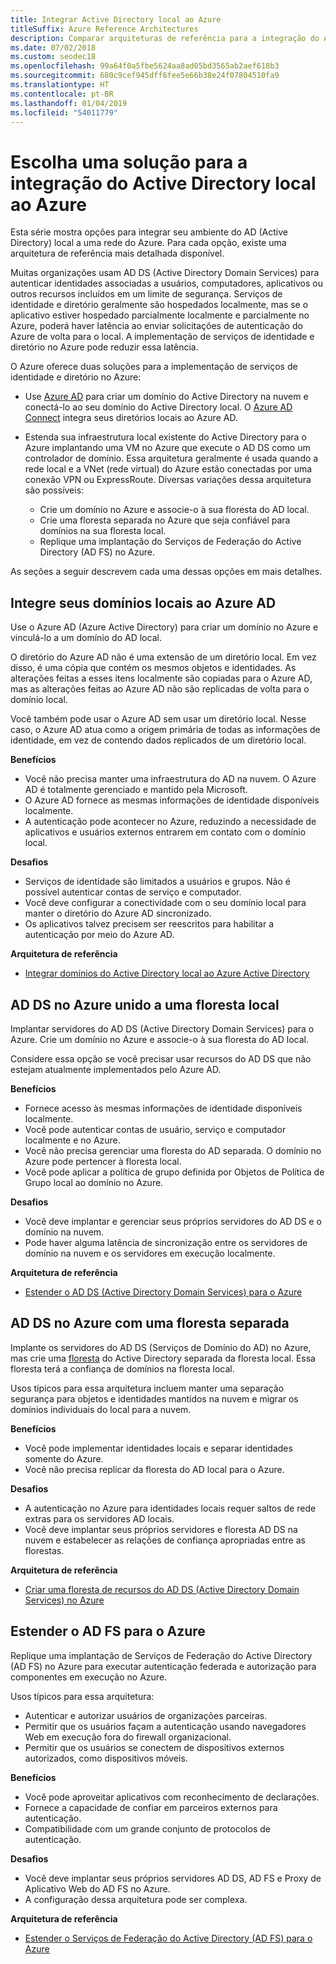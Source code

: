 ```yaml
---
title: Integrar Active Directory local ao Azure
titleSuffix: Azure Reference Architectures
description: Comparar arquiteturas de referência para a integração do Active Directory local ao Azure.
ms.date: 07/02/2018
ms.custom: seodec18
ms.openlocfilehash: 99a64f0a5fbe5624aa8ad05bd3565ab2aef618b3
ms.sourcegitcommit: 680c9cef945dff6fee5e66b38e24f07804510fa9
ms.translationtype: HT
ms.contentlocale: pt-BR
ms.lasthandoff: 01/04/2019
ms.locfileid: "54011779"
---
```

# <a name="choose-a-solution-for-integrating-on-premises-active-directory-with-azure"></a>Escolha uma solução para a integração do Active Directory local ao Azure

Esta série mostra opções para integrar seu ambiente do AD (Active Directory) local a uma rede do Azure. Para cada opção, existe uma arquitetura de referência mais detalhada disponível.

Muitas organizações usam AD DS (Active Directory Domain Services) para autenticar identidades associadas a usuários, computadores, aplicativos ou outros recursos incluídos em um limite de segurança. Serviços de identidade e diretório geralmente são hospedados localmente, mas se o aplicativo estiver hospedado parcialmente localmente e parcialmente no Azure, poderá haver latência ao enviar solicitações de autenticação do Azure de volta para o local. A implementação de serviços de identidade e diretório no Azure pode reduzir essa latência.

O Azure oferece duas soluções para a implementação de serviços de identidade e diretório no Azure:

- Use [Azure AD][azure-active-directory] para criar um domínio do Active Directory na nuvem e conectá-lo ao seu domínio do Active Directory local. O [Azure AD Connect][azure-ad-connect] integra seus diretórios locais ao Azure AD.

- Estenda sua infraestrutura local existente do Active Directory para o Azure implantando uma VM no Azure que execute o AD DS como um controlador de domínio. Essa arquitetura geralmente é usada quando a rede local e a VNet (rede virtual) do Azure estão conectadas por uma conexão VPN ou ExpressRoute. Diversas variações dessa arquitetura são possíveis:

  - Crie um domínio no Azure e associe-o à sua floresta do AD local.
  - Crie uma floresta separada no Azure que seja confiável para domínios na sua floresta local.
  - Replique uma implantação do Serviços de Federação do Active Directory (AD FS) no Azure.

As seções a seguir descrevem cada uma dessas opções em mais detalhes.

## <a name="integrate-your-on-premises-domains-with-azure-ad"></a>Integre seus domínios locais ao Azure AD

Use o Azure AD (Azure Active Directory) para criar um domínio no Azure e vinculá-lo a um domínio do AD local.

O diretório do Azure AD não é uma extensão de um diretório local. Em vez disso, é uma cópia que contém os mesmos objetos e identidades. As alterações feitas a esses itens localmente são copiadas para o Azure AD, mas as alterações feitas ao Azure AD não são replicadas de volta para o domínio local.

Você também pode usar o Azure AD sem usar um diretório local. Nesse caso, o Azure AD atua como a origem primária de todas as informações de identidade, em vez de contendo dados replicados de um diretório local.

**Benefícios**

- Você não precisa manter uma infraestrutura do AD na nuvem. O Azure AD é totalmente gerenciado e mantido pela Microsoft.
- O Azure AD fornece as mesmas informações de identidade disponíveis localmente.
- A autenticação pode acontecer no Azure, reduzindo a necessidade de aplicativos e usuários externos entrarem em contato com o domínio local.

**Desafios**

- Serviços de identidade são limitados a usuários e grupos. Não é possível autenticar contas de serviço e computador.
- Você deve configurar a conectividade com o seu domínio local para manter o diretório do Azure AD sincronizado.
- Os aplicativos talvez precisem ser reescritos para habilitar a autenticação por meio do Azure AD.

**Arquitetura de referência**

- [Integrar domínios do Active Directory local ao Azure Active Directory][aad]

## <a name="ad-ds-in-azure-joined-to-an-on-premises-forest"></a>AD DS no Azure unido a uma floresta local

Implantar servidores do AD DS (Active Directory Domain Services) para o Azure. Crie um domínio no Azure e associe-o à sua floresta do AD local.

Considere essa opção se você precisar usar recursos do AD DS que não estejam atualmente implementados pelo Azure AD.

**Benefícios**

- Fornece acesso às mesmas informações de identidade disponíveis localmente.
- Você pode autenticar contas de usuário, serviço e computador localmente e no Azure.
- Você não precisa gerenciar uma floresta do AD separada. O domínio no Azure pode pertencer à floresta local.
- Você pode aplicar a política de grupo definida por Objetos de Política de Grupo local ao domínio no Azure.

**Desafios**

- Você deve implantar e gerenciar seus próprios servidores do AD DS e o domínio na nuvem.
- Pode haver alguma latência de sincronização entre os servidores de domínio na nuvem e os servidores em execução localmente.

**Arquitetura de referência**

- [Estender o AD DS (Active Directory Domain Services) para o Azure][ad-ds]

## <a name="ad-ds-in-azure-with-a-separate-forest"></a>AD DS no Azure com uma floresta separada

Implante os servidores do AD DS (Serviços de Domínio do AD) no Azure, mas crie uma [floresta][ad-forest-defn] do Active Directory separada da floresta local. Essa floresta terá a confiança de domínios na floresta local.

Usos típicos para essa arquitetura incluem manter uma separação segurança para objetos e identidades mantidos na nuvem e migrar os domínios individuais do local para a nuvem.

**Benefícios**

- Você pode implementar identidades locais e separar identidades somente do Azure.
- Você não precisa replicar da floresta do AD local para o Azure.

**Desafios**

- A autenticação no Azure para identidades locais requer saltos de rede extras para os servidores AD locais.
- Você deve implantar seus próprios servidores e floresta AD DS na nuvem e estabelecer as relações de confiança apropriadas entre as florestas.

**Arquitetura de referência**

- [Criar uma floresta de recursos do AD DS (Active Directory Domain Services) no Azure][ad-ds-forest]

## <a name="extend-ad-fs-to-azure"></a>Estender o AD FS para o Azure

Replique uma implantação de Serviços de Federação do Active Directory (AD FS) no Azure para executar autenticação federada e autorização para componentes em execução no Azure.

Usos típicos para essa arquitetura:

- Autenticar e autorizar usuários de organizações parceiras.
- Permitir que os usuários façam a autenticação usando navegadores Web em execução fora do firewall organizacional.
- Permitir que os usuários se conectem de dispositivos externos autorizados, como dispositivos móveis.

**Benefícios**

- Você pode aproveitar aplicativos com reconhecimento de declarações.
- Fornece a capacidade de confiar em parceiros externos para autenticação.
- Compatibilidade com um grande conjunto de protocolos de autenticação.

**Desafios**

- Você deve implantar seus próprios servidores AD DS, AD FS e Proxy de Aplicativo Web do AD FS no Azure.
- A configuração dessa arquitetura pode ser complexa.

**Arquitetura de referência**

- [Estender o Serviços de Federação do Active Directory (AD FS) para o Azure][adfs]

<!-- links -->

[aad]: ./azure-ad.md
[ad-ds]: ./adds-extend-domain.md
[ad-ds-forest]: ./adds-forest.md
[ad-forest-defn]: /windows/desktop/AD/forests
[adfs]: ./adfs.md

[azure-active-directory]: /azure/active-directory-domain-services/active-directory-ds-overview
[azure-ad-connect]: /azure/active-directory/hybrid/whatis-hybrid-identity
